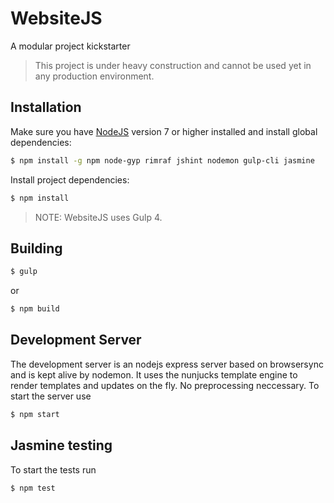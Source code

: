 # WebsiteJS
A modular project kickstarter


 > This project is under heavy construction and cannot be used yet in any production environment.

 ## Installation
 Make sure you have [NodeJS](http://nodejs.org) version 7 or higher installed and
 install global dependencies:
 ```sh
 $ npm install -g npm node-gyp rimraf jshint nodemon gulp-cli jasmine
 ```

 Install project dependencies:
```sh
$ npm install 
```

 > NOTE: WebsiteJS uses Gulp 4.

## Building
```sh
$ gulp
```
or
```sh
$ npm build
```

## Development Server
The development server is an nodejs express server based on browsersync and is kept alive by nodemon.
It uses the nunjucks template engine to render templates and updates on the fly. No preprocessing neccessary.
To start the server use
```sh
$ npm start
``` 

## Jasmine testing
To start the tests run
```sh
$ npm test
```

